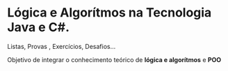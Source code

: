 # Lógica e Algorítmos na Tecnologia Java e C#.
 Listas, Provas , Exercícios, Desafios...

 Objetivo de integrar o conhecimento teórico de  **lógica e algorítmos** e **POO**
